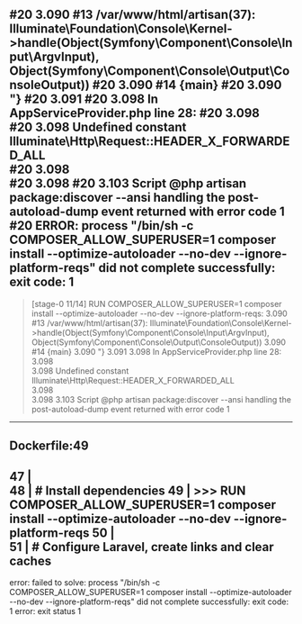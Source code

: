 #20 3.090 #13 /var/www/html/artisan(37): Illuminate\\Foundation\\Console\\Kernel->handle(Object(Symfony\\Component\\Console\\Input\\ArgvInput), Object(Symfony\\Component\\Console\\Output\\ConsoleOutput))
#20 3.090 #14 {main}
#20 3.090 "} 
#20 3.091 
#20 3.098 In AppServiceProvider.php line 28:
#20 3.098                                                                       
#20 3.098   Undefined constant Illuminate\Http\Request::HEADER_X_FORWARDED_ALL  
#20 3.098                                                                       
#20 3.098 
#20 3.103 Script @php artisan package:discover --ansi handling the post-autoload-dump event returned with error code 1
#20 ERROR: process "/bin/sh -c COMPOSER_ALLOW_SUPERUSER=1 composer install --optimize-autoloader --no-dev --ignore-platform-reqs" did not complete successfully: exit code: 1
------
 > [stage-0 11/14] RUN COMPOSER_ALLOW_SUPERUSER=1 composer install --optimize-autoloader --no-dev --ignore-platform-reqs:
3.090 #13 /var/www/html/artisan(37): Illuminate\\Foundation\\Console\\Kernel->handle(Object(Symfony\\Component\\Console\\Input\\ArgvInput), Object(Symfony\\Component\\Console\\Output\\ConsoleOutput))
3.090 #14 {main}
3.090 "} 
3.091 
3.098 In AppServiceProvider.php line 28:
3.098                                                                       
3.098   Undefined constant Illuminate\Http\Request::HEADER_X_FORWARDED_ALL  
3.098                                                                       
3.098 
3.103 Script @php artisan package:discover --ansi handling the post-autoload-dump event returned with error code 1
------
Dockerfile:49
--------------------
  47 |     
  48 |     # Install dependencies
  49 | >>> RUN COMPOSER_ALLOW_SUPERUSER=1 composer install --optimize-autoloader --no-dev --ignore-platform-reqs
  50 |     
  51 |     # Configure Laravel, create links and clear caches
--------------------
error: failed to solve: process "/bin/sh -c COMPOSER_ALLOW_SUPERUSER=1 composer install --optimize-autoloader --no-dev --ignore-platform-reqs" did not complete successfully: exit code: 1
error: exit status 1